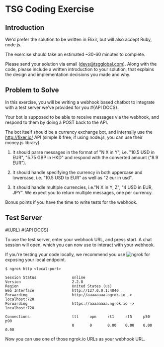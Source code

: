 # TSG Coding Exercise

## Introduction

We'd prefer the solution to be written in Elixir, but will also accept Ruby,
node.js.

The exercise should take an estimated ~30-60 minutes to complete.

Please send your solution via email (devs@tsgglobal.com). Along with the code, please include a written introduction to your solution, that explains the design and implementation decisions you made and why.

## Problem to Solve

In this exercise, you will be writing a webhook based chatbot to integrate with
a test server we've provided for you #{API DOCS}.

Your bot is supposed to be able to receive messages via the webhook, and respond
to them by doing a POST back to the API.

The bot itself should be a currency exchange bot, and internally use the
http://fixer.io/ API (simple & free, if using node.js, you can use their
money.js library).

1. It should parse messages in the format of "N X in Y", i.e. "10.5 USD in EUR",
"5.75 GBP in HKD" and respond with the converted amount ("8.9 EUR").

2. It should handle specifying the currency in both uppercase and lowercase,
   i.e. "10.5 USD to EUR" as well as "2 eur in usd".

3. It should handle multiple currencies, i.e."N X in Y, Z", "4 USD in EUR, JPY".
   We expect you to return multiple messages, one per currency.

Bonus points if you have the time to write tests for the webhook.

## Test Server

#{URL} #{API DOCS}

To use the test server, enter your webhook URL, and press start. A chat session
will open, which you can now use to interact with your webhook.

If you're testing your code locally, we recommend you use ![ngrok](https://ngrok.com/) for exposing your local endpoint.

```
$ ngrok http <local-port>

Session Status                online
Version                       2.2.8
Region                        United States (us)
Web Interface                 http://127.0.0.1:4040
Forwarding                    http://aaaaaaaa.ngrok.io -> localhost:720
Forwarding                    https://aaaaaaaa.ngrok.io -> localhost:720

Connections                   ttl     opn     rt1     rt5     p50     p90
                              0       0       0.00    0.00    0.00    0.00
```

Now you can use one of those ngrok.io URLs as your webhook URL.
